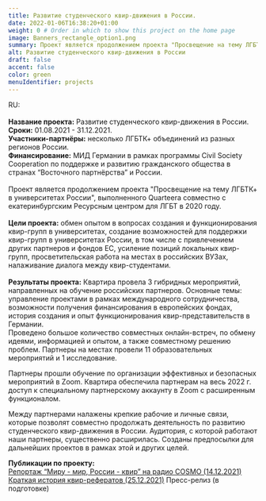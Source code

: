 ```yaml
---
title: Развитие студенческого квир-движения в России.
date: 2022-01-06T16:38:20+01:00
weight: 0 # Order in which to show this project on the home page
image: Banners_rectangle_option1.png
summary: Проект является продолжением проекта "Просвещение на тему ЛГБТК+ в университетах России", выполненного Quarteera совместно с екатеринбургским Ресурсным центром для ЛГБТ в 2020 году. 
alt: Развитие студенческого квир-движения в России
draft: false
accent: false
color: green
menuIdentifier: projects
---
```


RU: <br></br>
<b>Название проекта:</b> Развитие студенческого квир-движения в России.<br>
<b>Сроки:</b> 01.08.2021 - 31.12.2021.<br>
<b>Участники-партнёры:</b> несколько ЛГБТК+ объединений из разных регионов России. <br>
<b>Финансирование:</b> МИД Германии в рамках программы Civil Society Cooperation по поддержке и развитию гражданского общества в странах “Восточного партнёрства” и России. <br></br>
Проект является продолжением проекта "Просвещение на тему ЛГБТК+ в университетах России", выполненного Quarteera совместно с екатеринбургским Ресурсным центром для ЛГБТ в 2020 году. 
<br></br>
<b>Цели проекта:</b> 
обмен опытом в вопросах создания и функционирования квир-групп в университетах,
создание возможностей для поддержки квир-групп в университетах России, в том числе с привлечением других партнеров и фондов ЕС,
усиление позиций локальных квир-групп,
просветительская работа на местах в российских ВУЗах,
налаживание диалога между квир-студентами.
<br></br>
<b>Результаты проекта:</b> 
Квартира провела 3 гибридных мероприятий, направленных на обучение российских партнеров. Основные темы: управление проектами в рамках международного сотрудничества, возможности получения финансирования в европейских фондах, история создания и опыт функционирования квир-представительств в Германии.  
Проведено большое количество совместных онлайн-встреч, по обмену идеями, информацией и опытом, а также совместному решению проблем. 
Партнеры на местах провели 11 образовательных мероприятий и 1 исследование. 

Партнеры прошли обучение по организации эффективных и безопасных мероприятий в Zoom. Квартира обеспечила партнерам на весь 2022 г. доступ к специальному партнерскому аккаунту в Zoom с расширенным функционалом. 

Между партнерами налажены крепкие рабочие и личные связи, которые позволят совместно продолжать деятельность по развитию студенческого квир-движения в России.
Аудитория, с которой работают наши партнеры, существенно расширилась.
Созданы предпосылки для дальнейших проектов в рамках этой и других целей.

<b>Публикации по проекту:</b><br>
<a href="https://www1.wdr.de/radio/cosmo/programm/sendungen/radio-po-russki/gesellschaft/queer-114.html" target="_blank">Репортаж “Миру - мир, России - квир” на радио COSMO (14.12.2021)</a><br>
<a href="http://www.quarteera.de/projekte/uni-queer-2021" target="_blank">Краткая история квир-рефератов (25.12.2021)</a>
Пресс-релиз (в подготовке) 
